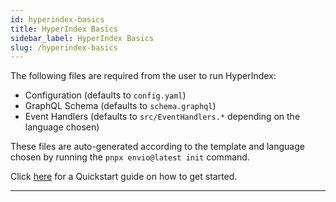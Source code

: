 ```yaml
---
id: hyperindex-basics
title: HyperIndex Basics
sidebar_label: HyperIndex Basics
slug: /hyperindex-basics
---
```


The following files are required from the user to run HyperIndex:

- Configuration (defaults to `config.yaml`)
- GraphQL Schema (defaults to `schema.graphql`)
- Event Handlers (defaults to `src/EventHandlers.*` depending on the language chosen)

These files are auto-generated according to the template and language chosen by running the `pnpx envio@latest init` command.

Click [here](../getting-started.md) for a Quickstart guide on how to get started.

---
